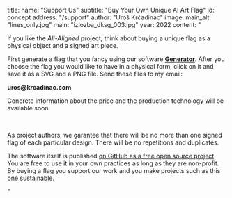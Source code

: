 title:
    name: "Support Us"
    subtitle: "Buy Your Own Unique AI Art Flag"
id: concept
address: "/support"
author: "Uroš Krčadinac"
image:
    main_alt: "lines_only.jpg"
    main: "izlozba_dksg_003.jpg"
year: 2022
content: "<p class='regular'>If you like the <em>All-Aligned</em> project, think about buying a unique flag as a physical object and a signed art piece.</p>
<p class='regular'>First generate a flag that you fancy using our software <a href='/all-aligned/generator' target='_blank'><strong>Generator</strong></a>. After you choose the flag you would like to have in a physical form, click on it and save it as a SVG and a PNG file. Send these files to my email:</p>
<p class='regular'><strong>uros@krcadinac.com</strong></p>
<p class='regular'>Concrete information about the price and the production technology will be available soon.</p>
<p class='regular'><br></p>
<!-- <p class='regular'>→</p> -->
<p class='regular end-text'>As project authors, we garantee that there will be no more than one signed flag of each particular design. There will be no repetitions and duplicates.</p>
<p class='regular end-text'>The software itself is published <a href='/all-aligned/code' target='_blank'>on GitHub as a free open source project</a>. You are free to use it in your own practices as long as they are non-profit. By buying a flag you support our work and you make projects such as this one sustainable.</p>"